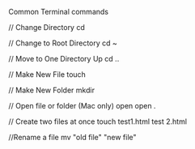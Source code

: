 Common Terminal commands

// Change Directory
cd 

// Change to Root Directory
cd ~

// Move to One Directory Up
cd ..

// Make New File
touch 

// Make New Folder
mkdir

// Open file or folder (Mac only)
open 
open .

// Create two files at once
touch test1.html test 2.html

//Rename a file
mv "old file" "new file"